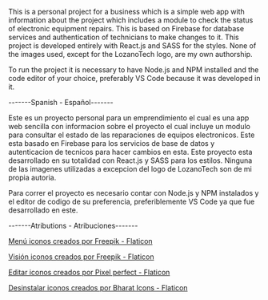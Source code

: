 This is a personal project for a business which is a simple web app with information about the project which includes a module to check the status of electronic equipment repairs.
This is based on Firebase for database services and authentication of technicians to make changes to it. This project is developed entirely with React.js and SASS for the styles. None of the images used, except for the LozanoTech logo, are my own authorship.

To run the project it is necessary to have Node.js and NPM installed and the code editor of your choice, preferably VS Code because it was developed in it.

-------Spanish - Español-------

Este es un proyecto personal para un emprendimiento el cual es una app web sencilla con informacion sobre el proyecto el cual incluye un modulo para consultar el estado de las reparaciones de equipos electronicos.
Este esta basado en Firebase para los servicios de base de datos y autenticacion de tecnicos para hacer cambios en esta. Este proyecto esta desarrollado en su totalidad con React.js y SASS para los estilos. Ninguna de las imagenes utilizadas a excepcion del logo de LozanoTech son de mi propia autoria.

Para correr el proyecto es necesario contar con Node.js y NPM instalados y el editor de codigo de su preferencia, preferiblemente VS Code ya que fue desarrollado en este.

-------Atributions - Atribuciones-------

<a href="https://www.flaticon.es/iconos-gratis/menu" title="menú iconos">Menú iconos creados por Freepik - Flaticon</a>

<a href="https://www.flaticon.es/iconos-gratis/vision" title="visión iconos">Visión iconos creados por Freepik - Flaticon</a>

<a href="https://www.flaticon.es/iconos-gratis/editar" title="editar iconos">Editar iconos creados por Pixel perfect - Flaticon</a>

<a href="https://www.flaticon.es/iconos-gratis/desinstalar" title="desinstalar iconos">Desinstalar iconos creados por Bharat Icons - Flaticon</a>